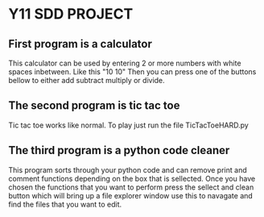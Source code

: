 # Y11 SDD PROJECT

## First program is a calculator
This calculator can be used by entering 2 or more numbers with white spaces inbetween.
Like this "10 10"
Then you can press one of the buttons bellow to either add subtract multiply or divide.

## The second program is tic tac toe
Tic tac toe works like normal.
To play just run the file TicTacToeHARD.py

## The third program is a python code cleaner
This program sorts through your python code and can remove print and comment functions depending on the box that is sellected.
Once you have chosen the functions that you want to perform press the sellect and clean button which will bring up a file explorer window use this to navagate and find the files that you want to edit.
